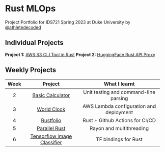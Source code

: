 # Rust MLOps

Project Portfolio for IDS721 Spring 2023 at Duke University by [@athletedecoded](https://github.com/athletedecoded)
## Individual Projects

**Project 1:** [AWS S3 CLI Tool in Rust](https://github.com/athletedecoded/rust-s3-cli)
**Project 2:** [HuggingFace Rust API Proxy](https://github.com/athletedecoded/hf-micro)

## Weekly Projects

| Week  | Project                            | What I learnt                         |
|:---:  |:-------------:                      |:----:                                 |
| 2     | [Basic Calculator](./calculator)   | Unit testing and command-line parsing |
| 3     | [World Clock](./worldclock)   | AWS Lambda configuration and deployment |
| 4     | [Rustfolio](https://github.com/athletedecoded/rustfolio)   | Rust + Github Actions for CI/CD |
| 5     | [Parallel Rust](./parallel)   | Rayon and multithreading |
| 6     | [Tensorflow Image Classifier](./tf-rust)   | TF bindings for Rust |
